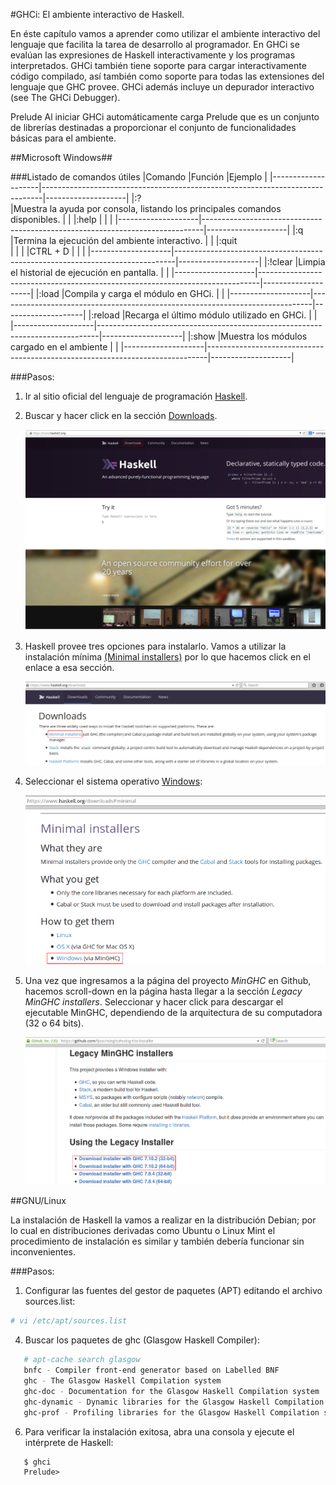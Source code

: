 #GHCi: El ambiente interactivo de Haskell. 

En éste capítulo vamos a aprender como utilizar el ambiente interactivo del lenguaje que facilita la tarea de desarrollo al programador. 
En GHCi se evalúan las expresiones de Haskell interactivamente y los programas interpretados. GHCi también tiene soporte para cargar interactivamente 
código compilado, así también como soporte para todas las extensiones del lenguaje que GHC provee. GHCi además incluye un depurador interactivo (see The GHCi Debugger).

Prelude
Al iniciar GHCi automáticamente carga Prelude que es un conjunto de librerías destinadas a proporcionar el conjunto de funcionalidades básicas para el ambiente.

##Microsoft Windows##

###Listado de comandos útiles
|Comando             |Función                                                                       |Ejemplo             |
|--------------------|------------------------------------------------------------------------------|--------------------|
|:?<br>              |Muestra la ayuda por consola, listando los principales comandos disponibles.  |                    |
|:help               |                                                                              |                    |
|--------------------|------------------------------------------------------------------------------|--------------------|
|:q<br>              |Termina la ejecución del ambiente interactivo.                                |                    |
|:quit<br>           |                                                                              |                    |
|CTRL + D            |                                                                              |                    |
|--------------------|------------------------------------------------------------------------------|--------------------|
|:!clear             |Limpia el historial de ejecución en pantalla.                                 |                    |
|--------------------|------------------------------------------------------------------------------|--------------------|
|:load               |Compila y carga el módulo en GHCi.                                            |                    |
|--------------------|------------------------------------------------------------------------------|--------------------|
|:reload             |Recarga el último módulo utilizado en GHCi.                                   |                    |
|--------------------|------------------------------------------------------------------------------|--------------------|
|:show               |Muestra los módulos cargado en el ambiente                                    |                    |
|--------------------|------------------------------------------------------------------------------|--------------------|

###Pasos:

1. Ir al sitio oficial del lenguaje de programación [Haskell](https://www.haskell.org "Haskell"). 
2. Buscar y hacer click en la sección [Downloads](https://www.haskell.org/downloads "Descargas").

   ![Sitio oficial del proyecto.](/images/1_haskell.png "Sitio oficial")
   
3. Haskell provee tres opciones para instalarlo. Vamos a utilizar la instalación mínima [(Minimal installers)](https://www.haskell.org/downloads#minimal) por lo que hacemos click en el enlace a esa sección.

   ![Minimal installers.](/images/2_haskell_downloads.png "Minimal installers")

4. Seleccionar el sistema operativo [Windows](https://github.com/fpco/minghc#using-the-installer):

   ![Windows.](/images/3_haskell_os.png "Windows")
                  
5. Una vez que ingresamos a la página del proyecto *MinGHC* en Github, hacemos scroll-down en la página hasta llegar a la sección *Legacy MinGHC installers*. Seleccionar y hacer click para descargar el ejecutable MinGHC, dependiendo de la arquitectura de su computadora (32 o 64 bits).

   ![Arquitectura.](/images/4_haskell_arch.png "Arquitectura")
   

##GNU/Linux

La instalación de Haskell la vamos a realizar en la distribución Debian; por lo cual en distribuciones derivadas como Ubuntu o Linux Mint el procedimiento de instalación es similar y también debería funcionar sin inconvenientes.

###Pasos:

1. Configurar las fuentes del gestor de paquetes (APT) editando el archivo sources.list:
```bash
# vi /etc/apt/sources.list
```
4. Buscar los paquetes de ghc (Glasgow Haskell Compiler): 
```bash
   # apt-cache search glasgow
   bnfc - Compiler front-end generator based on Labelled BNF
   ghc - The Glasgow Haskell Compilation system
   ghc-doc - Documentation for the Glasgow Haskell Compilation system
   ghc-dynamic - Dynamic libraries for the Glasgow Haskell Compilation system
   ghc-prof - Profiling libraries for the Glasgow Haskell Compilation system
```
6. Para verificar la instalación exitosa, abra una consola y ejecute el intérprete de Haskell:
```Shell
   $ ghci
   Prelude>
```
